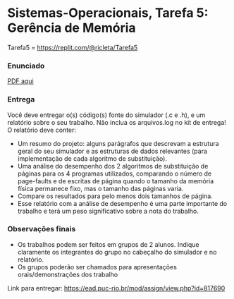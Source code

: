 # Sistemas-Operacionais, Tarefa 5: Gerência de Memória 

Tarefa5 = https://replit.com/@ricleta/Tarefa5

### Enunciado
[PDF aqui](https://github.com/ricleta/Tarefa5-Sistemas-Operacionais/blob/5514a719f315402ebfd0d87abd0e82035a51e1d4/Tarefa%205%20-%20gerencia%20de%20memoria.pdf)

### Entrega
Você deve entregar o(s) código(s) fonte do simulador (.c e .h), e um relatório sobre o seu trabalho.
Não inclua os arquivos.log no kit de entrega!
O relatório deve conter:
- Um resumo do projeto: alguns parágrafos que descrevam a estrutura geral do seu 
simulador e as estruturas de dados relevantes (para implementação de cada algoritmo de 
substituição).
- Uma análise do desempenho dos 2 algoritmos de substituição de páginas para os 4
programas utilizados, comparando o número de page-faults e de escritas de página 
quando o tamanho da memória física permanece fixo, mas o tamanho das páginas varia. 
- Compare os resultados para pelo menos dois tamanhos de página.
- Esse relatório com a análise de desempenho é uma parte importante do trabalho e terá um peso 
significativo sobre a nota do trabalho.  
### Observações finais
- Os trabalhos podem ser feitos em grupos de 2 alunos. Indique claramente os integrantes 
do grupo no cabeçalho do simulador e no relatório. 
- Os grupos poderão ser chamados para apresentações orais/demonstrações dos trabalho

Link para entregar: https://ead.puc-rio.br/mod/assign/view.php?id=817690
